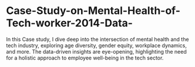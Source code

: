 # Case-Study-on-Mental-Health-of-Tech-worker-2014-Data-
In this Case study, I dive deep into the intersection of mental health and the tech industry, exploring age diversity, gender equity, workplace dynamics, and more. The data-driven insights are eye-opening, highlighting the need for a holistic approach to employee well-being in the tech sector.
